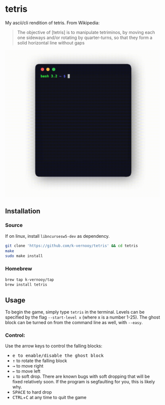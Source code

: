 # tetris
My ascii/cli rendition of tetris. From Wikipedia:

> The objective of [tetris] is to manipulate tetriminos, by moving each one sideways and/or rotating by quarter-turns, so that they form a solid horizontal line without gaps

<img src=docs/out.gif width=500px>

## Installation

### Source
If on linux, install `libncursesw5-dev` as dependency.

```bash
git clone 'https://github.com/k-vernooy/tetris' && cd tetris
make
sudo make install
```
### Homebrew
```bash
brew tap k-vernooy/tap
brew install tetris
```

## Usage 

To begin the game, simply type `tetris` in the terminal. Levels can be specified by the flag `--start-level x` (where x is a number 1-25). The ghost block can be turned on from the command line as well, with `--easy`.

### Control:
Use the arrow keys to control the falling blocks:  
- <kbd>e</kdb> to enable/disable the ghost block
- <kbd>↑</kbd> to rotate the falling block
- <kbd>→</kbd> to move right
- <kbd>←</kbd> to move left
- <kbd>↓</kbd> to soft drop. There are known bugs with soft dropping that will be fixed relatively soon. If the program is segfaulting for you, this is likely why.
- <kbd>SPACE</kbd> to hard drop
- <kbd>CTRL</kbd>+<kbd>C</kbd> at any time to quit the game
